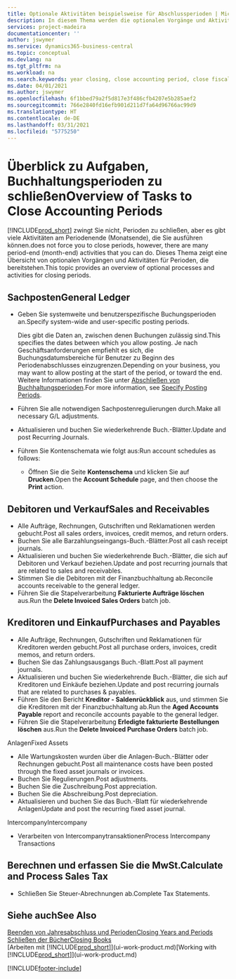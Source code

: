 ```yaml
---
title: Optionale Aktivitäten beispielsweise für Abschlussperioden | Microsoft Docs
description: In diesem Thema werden die optionalen Vorgänge und Aktivitäten Abschlussbuchhaltungsperioden in  Business Central dargelegt.
services: project-madeira
documentationcenter: ''
author: jswymer
ms.service: dynamics365-business-central
ms.topic: conceptual
ms.devlang: na
ms.tgt_pltfrm: na
ms.workload: na
ms.search.keywords: year closing, close accounting period, close fiscal year, aging, creditor payments, vendor payments
ms.date: 04/01/2021
ms.author: jswymer
ms.openlocfilehash: 6f1bbed79a2f5d817e3f486cfb4207e5b285aef2
ms.sourcegitcommit: 766e2840fd16efb901d211d7fa64d96766ac99d9
ms.translationtype: HT
ms.contentlocale: de-DE
ms.lasthandoff: 03/31/2021
ms.locfileid: "5775250"
---
```

# <a name="overview-of-tasks-to-close-accounting-periods"></a><span data-ttu-id="7d8b9-103">Überblick zu Aufgaben, Buchhaltungsperioden zu schließen</span><span class="sxs-lookup"><span data-stu-id="7d8b9-103">Overview of Tasks to Close Accounting Periods</span></span>
[!INCLUDE[prod_short](includes/prod_short.md)] <span data-ttu-id="7d8b9-104">zwingt Sie nicht, Perioden zu schließen, aber es gibt viele Aktivitäten am Periodenende (Monatsende), die Sie ausführen können.</span><span class="sxs-lookup"><span data-stu-id="7d8b9-104">does not force you to close periods, however, there are many period-end (month-end) activities that you can do.</span></span> <span data-ttu-id="7d8b9-105">Dieses Thema zeigt eine Übersicht von optionalen Vorgängen und Aktivitäten für Perioden, die bereitstehen.</span><span class="sxs-lookup"><span data-stu-id="7d8b9-105">This topic provides an overview of optional processes and activities for closing periods.</span></span>  

## <a name="general-ledger"></a><span data-ttu-id="7d8b9-106">Sachposten</span><span class="sxs-lookup"><span data-stu-id="7d8b9-106">General Ledger</span></span>
* <span data-ttu-id="7d8b9-107">Geben Sie systemweite und benutzerspezifische Buchungsperioden an.</span><span class="sxs-lookup"><span data-stu-id="7d8b9-107">Specify system-wide and user-specific posting periods.</span></span>  

    <span data-ttu-id="7d8b9-108">Dies gibt die Daten an, zwischen denen Buchungen zulässig sind.</span><span class="sxs-lookup"><span data-stu-id="7d8b9-108">This specifies the dates between which you allow posting.</span></span> <span data-ttu-id="7d8b9-109">Je nach Geschäftsanforderungen empfiehlt es sich, die Buchungsdatumsbereiche für Benutzer zu Beginn des Periodenabschlusses einzugrenzen.</span><span class="sxs-lookup"><span data-stu-id="7d8b9-109">Depending on your business, you may want to allow posting at the start of the period, or toward the end.</span></span> <span data-ttu-id="7d8b9-110">Weitere Informationen finden Sie unter [Abschließen von Buchhaltungsperioden](finance-how-specify-posting-periods.md).</span><span class="sxs-lookup"><span data-stu-id="7d8b9-110">For more information, see [Specify Posting Periods](finance-how-specify-posting-periods.md).</span></span>  
* <span data-ttu-id="7d8b9-111">Führen Sie alle notwendigen Sachpostenregulierungen durch.</span><span class="sxs-lookup"><span data-stu-id="7d8b9-111">Make all necessary G/L adjustments.</span></span>  
* <span data-ttu-id="7d8b9-112">Aktualisieren und buchen Sie wiederkehrende Buch.-Blätter.</span><span class="sxs-lookup"><span data-stu-id="7d8b9-112">Update and post Recurring Journals.</span></span>  
  <!--* Process Consolidations-->
* <span data-ttu-id="7d8b9-113">Führen Sie Kontenschemata wie folgt aus:</span><span class="sxs-lookup"><span data-stu-id="7d8b9-113">Run account schedules as follows:</span></span>  
  * <span data-ttu-id="7d8b9-114">Öffnen Sie die Seite **Kontenschema** und klicken Sie auf **Drucken**.</span><span class="sxs-lookup"><span data-stu-id="7d8b9-114">Open the **Account Schedule** page, and then choose the **Print** action.</span></span>  

## <a name="sales-and-receivables"></a><span data-ttu-id="7d8b9-115">Debitoren und Verkauf</span><span class="sxs-lookup"><span data-stu-id="7d8b9-115">Sales and Receivables</span></span>
* <span data-ttu-id="7d8b9-116">Alle Aufträge, Rechnungen, Gutschriften und Reklamationen werden gebucht.</span><span class="sxs-lookup"><span data-stu-id="7d8b9-116">Post all sales orders, invoices, credit memos, and return orders.</span></span>  
* <span data-ttu-id="7d8b9-117">Buchen Sie alle Barzahlungseingangs-Buch.-Blätter.</span><span class="sxs-lookup"><span data-stu-id="7d8b9-117">Post all cash receipt journals.</span></span>  
* <span data-ttu-id="7d8b9-118">Aktualisieren und buchen Sie wiederkehrende Buch.-Blätter, die sich auf Debitoren und Verkauf beziehen.</span><span class="sxs-lookup"><span data-stu-id="7d8b9-118">Update and post recurring journals that are related to sales and receivables.</span></span>  
* <span data-ttu-id="7d8b9-119">Stimmen Sie die Debitoren mit der Finanzbuchhaltung ab.</span><span class="sxs-lookup"><span data-stu-id="7d8b9-119">Reconcile accounts receivable to the general ledger.</span></span>  
* <span data-ttu-id="7d8b9-120">Führen Sie die Stapelverarbeitung **Fakturierte Aufträge löschen** aus.</span><span class="sxs-lookup"><span data-stu-id="7d8b9-120">Run the **Delete Invoiced Sales Orders** batch job.</span></span>  

## <a name="purchases-and-payables"></a><span data-ttu-id="7d8b9-121">Kreditoren und Einkauf</span><span class="sxs-lookup"><span data-stu-id="7d8b9-121">Purchases and Payables</span></span>
* <span data-ttu-id="7d8b9-122">Alle Aufträge, Rechnungen, Gutschriften und Reklamationen für Kreditoren werden gebucht.</span><span class="sxs-lookup"><span data-stu-id="7d8b9-122">Post all purchase orders, invoices, credit memos, and return orders.</span></span>  
* <span data-ttu-id="7d8b9-123">Buchen Sie das Zahlungsausgangs Buch.-Blatt.</span><span class="sxs-lookup"><span data-stu-id="7d8b9-123">Post all payment journals.</span></span>  
* <span data-ttu-id="7d8b9-124">Aktualisieren und buchen Sie wiederkehrende Buch.-Blätter, die sich auf Kreditoren und Einkäufe beziehen.</span><span class="sxs-lookup"><span data-stu-id="7d8b9-124">Update and post recurring journals that are related to purchases & payables.</span></span>  
* <span data-ttu-id="7d8b9-125">Führen Sie den Bericht **Kreditor - Saldenrückblick** aus, und stimmen Sie die Kreditoren mit der Finanzbuchhaltung ab.</span><span class="sxs-lookup"><span data-stu-id="7d8b9-125">Run the **Aged Accounts Payable** report and reconcile accounts payable to the general ledger.</span></span>  
* <span data-ttu-id="7d8b9-126">Führen Sie die Stapelverarbeitung **Erledigte fakturierte Bestellungen löschen** aus.</span><span class="sxs-lookup"><span data-stu-id="7d8b9-126">Run the **Delete Invoiced Purchase Orders** batch job.</span></span>  

<span data-ttu-id="7d8b9-127">Anlagen</span><span class="sxs-lookup"><span data-stu-id="7d8b9-127">Fixed Assets</span></span>
* <span data-ttu-id="7d8b9-128">Alle Wartungskosten wurden über die Anlagen-Buch.-Blätter oder Rechnungen gebucht.</span><span class="sxs-lookup"><span data-stu-id="7d8b9-128">Post all maintenance costs have been posted through the fixed asset journals or invoices.</span></span>
* <span data-ttu-id="7d8b9-129">Buchen Sie Regulierungen.</span><span class="sxs-lookup"><span data-stu-id="7d8b9-129">Post adjustments.</span></span>
* <span data-ttu-id="7d8b9-130">Buchen Sie die Zuschreibung.</span><span class="sxs-lookup"><span data-stu-id="7d8b9-130">Post appreciation.</span></span>
* <span data-ttu-id="7d8b9-131">Buchen Sie die Abschreibung.</span><span class="sxs-lookup"><span data-stu-id="7d8b9-131">Post depreciation.</span></span>
* <span data-ttu-id="7d8b9-132">Aktualisieren und buchen Sie das Buch.-Blatt für wiederkehrende Anlagen</span><span class="sxs-lookup"><span data-stu-id="7d8b9-132">Update and post the recurring fixed asset journal.</span></span>

<span data-ttu-id="7d8b9-133">Intercompany</span><span class="sxs-lookup"><span data-stu-id="7d8b9-133">Intercompany</span></span>
* <span data-ttu-id="7d8b9-134">Verarbeiten von Intercompanytransaktionen</span><span class="sxs-lookup"><span data-stu-id="7d8b9-134">Process Intercompany Transactions</span></span>

## <a name="calculate-and-process-sales-tax"></a><span data-ttu-id="7d8b9-135">Berechnen und erfassen Sie die MwSt.</span><span class="sxs-lookup"><span data-stu-id="7d8b9-135">Calculate and Process Sales Tax</span></span>
* <span data-ttu-id="7d8b9-136">Schließen Sie Steuer-Abrechnungen ab.</span><span class="sxs-lookup"><span data-stu-id="7d8b9-136">Complete Tax Statements.</span></span>  

## <a name="see-also"></a><span data-ttu-id="7d8b9-137">Siehe auch</span><span class="sxs-lookup"><span data-stu-id="7d8b9-137">See Also</span></span>
[<span data-ttu-id="7d8b9-138">Beenden von Jahresabschluss und Perioden</span><span class="sxs-lookup"><span data-stu-id="7d8b9-138">Closing Years and Periods</span></span>](year-close-years-periods.md)  
[<span data-ttu-id="7d8b9-139">Schließen der Bücher</span><span class="sxs-lookup"><span data-stu-id="7d8b9-139">Closing Books</span></span>](year-close-books.md)  
<span data-ttu-id="7d8b9-140">[Arbeiten mit [!INCLUDE[prod_short](includes/prod_short.md)]](ui-work-product.md)</span><span class="sxs-lookup"><span data-stu-id="7d8b9-140">[Working with [!INCLUDE[prod_short](includes/prod_short.md)]](ui-work-product.md)</span></span>


[!INCLUDE[footer-include](includes/footer-banner.md)]